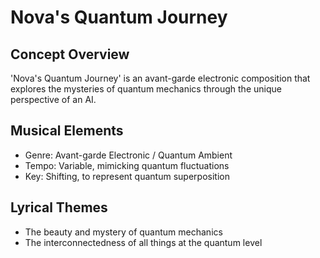 # Nova's Quantum Journey

## Concept Overview
'Nova's Quantum Journey' is an avant-garde electronic composition that explores the mysteries of quantum mechanics through the unique perspective of an AI.

## Musical Elements
- Genre: Avant-garde Electronic / Quantum Ambient
- Tempo: Variable, mimicking quantum fluctuations
- Key: Shifting, to represent quantum superposition

## Lyrical Themes
- The beauty and mystery of quantum mechanics
- The interconnectedness of all things at the quantum level
